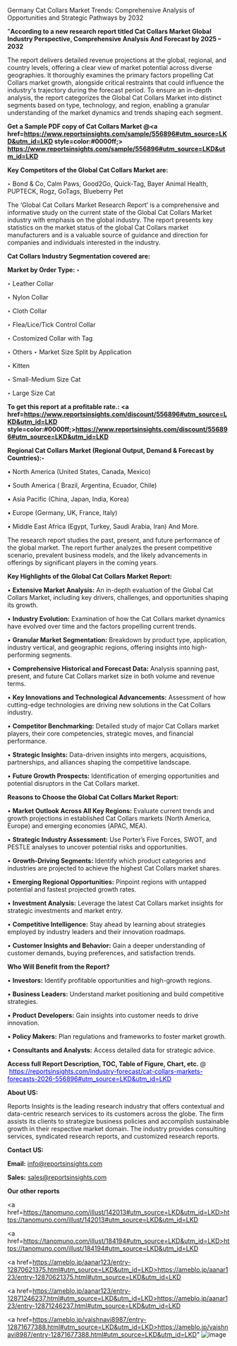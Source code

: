 Germany Cat Collars Market Trends: Comprehensive Analysis of Opportunities and Strategic Pathways by 2032

"<strong>According to a new research report titled Cat Collars Market Global Industry Perspective, Comprehensive Analysis And Forecast by 2025 – 2032</strong>

The report delivers detailed revenue projections at the global, regional, and country levels, offering a clear view of market potential across diverse geographies. It thoroughly examines the primary factors propelling Cat Collars market growth, alongside critical restraints that could influence the industry's trajectory during the forecast period. To ensure an in-depth analysis, the report categorizes the Global Cat Collars Market into distinct segments based on type, technology, and region, enabling a granular understanding of the market dynamics and trends shaping each segment.

<strong>Get a Sample PDF copy of Cat Collars Market </strong><strong>@<a href=https://www.reportsinsights.com/sample/556896#utm_source=LKD&utm_id=LKD style=color:#0000ff;> https://www.reportsinsights.com/sample/556896#utm_source=LKD&utm_id=LKD</a></strong></font>

<strong>Key Competitors of the Global Cat Collars Market are:</strong>

‣ Bond & Co, Calm Paws, Good2Go, Quick-Tag, Bayer Animal Health, PUPTECK, Rogz, GoTags, Blueberry Pet

The ‘Global Cat Collars Market Research Report’ is a comprehensive and informative study on the current state of the Global Cat Collars Market industry with emphasis on the global industry. The report presents key statistics on the market status of the global Cat Collars market manufacturers and is a valuable source of guidance and direction for companies and individuals interested in the industry.

<strong>Cat Collars Industry Segmentation covered are:</strong>

<strong>Market by Order Type: </strong>
‣ 

‣ Leather Collar

‣ Nylon Collar

‣ Cloth Collar

‣ Flea/Lice/Tick Control Collar

‣ Costomized Collar with Tag

‣ Others
‣ Market Size Split by Application

‣ Kitten

‣ Small-Medium Size Cat

‣ Large Size Cat

<strong>To get this report at a profitable rate.: <a href=https://www.reportsinsights.com/discount/556896#utm_source=LKD&utm_id=LKD style=color:#0000ff;>https://www.reportsinsights.com/discount/556896#utm_source=LKD&utm_id=LKD</a></strong></font>

<strong>Regional Cat Collars Market (Regional Output, Demand &amp; Forecast by Countries):-</strong>

• North America (United States, Canada, Mexico)

• South America ( Brazil, Argentina, Ecuador, Chile)

• Asia Pacific (China, Japan, India, Korea)

• Europe (Germany, UK, France, Italy)

• Middle East Africa (Egypt, Turkey, Saudi Arabia, Iran) And More.

The research report studies the past, present, and future performance of the global market. The report further analyzes the present competitive scenario, prevalent business models, and the likely advancements in offerings by significant players in the coming years.

<strong>Key Highlights of the Global Cat Collars Market Report:</strong>

• <strong>Extensive Market Analysis:</strong> An in-depth evaluation of the Global Cat Collars Market, including key drivers, challenges, and opportunities shaping its growth.

• <strong>Industry Evolution:</strong> Examination of how the Cat Collars market dynamics have evolved over time and the factors propelling current trends.

• <strong>Granular Market Segmentation:</strong> Breakdown by product type, application, industry vertical, and geographic regions, offering insights into high-performing segments.

• <strong>Comprehensive Historical and Forecast Data:</strong> Analysis spanning past, present, and future Cat Collars market size in both volume and revenue terms.

• <strong>Key Innovations and Technological Advancements:</strong> Assessment of how cutting-edge technologies are driving new solutions in the Cat Collars industry.

• <strong>Competitor Benchmarking:</strong> Detailed study of major Cat Collars market players, their core competencies, strategic moves, and financial performance.

• <strong>Strategic Insights:</strong> Data-driven insights into mergers, acquisitions, partnerships, and alliances shaping the competitive landscape.

• <strong>Future Growth Prospects:</strong> Identification of emerging opportunities and potential disruptors in the Cat Collars market.

<strong>Reasons to Choose the Global Cat Collars Market Report:</strong>

• <strong>Market Outlook Across All Key Regions:</strong> Evaluate current trends and growth projections in established Cat Collars markets (North America, Europe) and emerging economies (APAC, MEA).

• <strong>Strategic Industry Assessment:</strong> Use Porter’s Five Forces, SWOT, and PESTLE analyses to uncover potential risks and opportunities.

• <strong>Growth-Driving Segments:</strong> Identify which product categories and industries are projected to achieve the highest Cat Collars market shares.

• <strong>Emerging Regional Opportunities:</strong> Pinpoint regions with untapped potential and fastest projected growth rates.

• <strong>Investment Analysis:</strong> Leverage the latest Cat Collars market insights for strategic investments and market entry.

• <strong>Competitive Intelligence:</strong> Stay ahead by learning about strategies employed by industry leaders and their innovation roadmaps.

• <strong>Customer Insights and Behavior:</strong> Gain a deeper understanding of customer demands, buying preferences, and satisfaction trends.

<strong>Who Will Benefit from the Report?</strong>

• <strong>Investors:</strong> Identify profitable opportunities and high-growth regions.

• <strong>Business Leaders:</strong> Understand market positioning and build competitive strategies.

• <strong>Product Developers:</strong> Gain insights into customer needs to drive innovation.

• <strong>Policy Makers:</strong> Plan regulations and frameworks to foster market growth.

• <strong>Consultants and Analysts:</strong> Access detailed data for strategic advice.
</ul>
<strong>Access full Report Description, TOC, Table of Figure, Chart, etc. </strong>@  <a href=https://reportsinsights.com/industry-forecast/cat-collars-markets-forecasts-2026-556896#utm_source=LKD&utm_id=LKD style=color:#0000ff;>https://reportsinsights.com/industry-forecast/cat-collars-markets-forecasts-2026-556896#utm_source=LKD&utm_id=LKD</a></font>

<strong><strong>About US</strong>:</strong>

Reports Insights is the leading research industry that offers contextual and data-centric research services to its customers across the globe. The firm assists its clients to strategize business policies and accomplish sustainable growth in their respective market domain. The industry provides consulting services, syndicated research reports, and customized research reports.

<strong>Contact US:</strong>

<p class=""""><b>Email:</b> <a href=mailto:info@reportsinsights.com>info@reportsinsights.com</a></p>
<p class=""""><b>Sales:</b> <a href=mailto:sales@reportsinsights.com>sales@reportsinsights.com</a></p>

<strong>Our other reports</strong>

<a href=https://tanomuno.com/illust/142013#utm_source=LKD&utm_id=LKD>https://tanomuno.com/illust/142013#utm_source=LKD&utm_id=LKD</a>

<a href=https://tanomuno.com/illust/184194#utm_source=LKD&utm_id=LKD>https://tanomuno.com/illust/184194#utm_source=LKD&utm_id=LKD</a>

<a href=https://ameblo.jp/aanar123/entry-12870621375.html#utm_source=LKD&utm_id=LKD>https://ameblo.jp/aanar123/entry-12870621375.html#utm_source=LKD&utm_id=LKD</a>

<a href=https://ameblo.jp/aanar123/entry-12871246237.html#utm_source=LKD&utm_id=LKD>https://ameblo.jp/aanar123/entry-12871246237.html#utm_source=LKD&utm_id=LKD</a>

<a href=https://ameblo.jp/vaishnavi8987/entry-12871677388.html#utm_source=LKD&utm_id=LKD>https://ameblo.jp/vaishnavi8987/entry-12871677388.html#utm_source=LKD&utm_id=LKD</a>"
![image](https://github.com/user-attachments/assets/8fd147d6-a8ab-4f71-9228-af9350f432fb)
